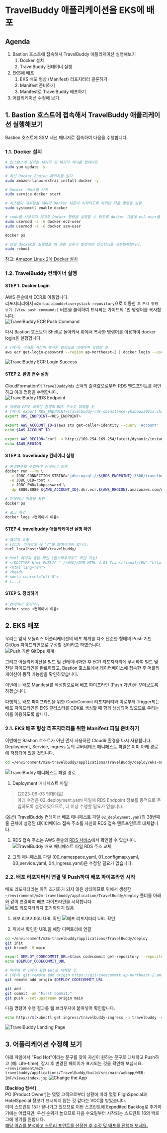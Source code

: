 # TravelBuddy 애플리케이션을 EKS에 배포

## Agenda

1. Bastion 호스트에 접속해서 TravelBuddy 애플리케이션 실행해보기 
   1. Docker 설치 
   2. TravelBuddy 컨테이너 실행
2. EKS에 배포
   1. EKS 배포 형상 (Manifest) 리포지터리 클론하기
   2. Manifest 준비하기
   2. Manifest로 TravelBuddy 배포하기
3. 어플리케이션 수정해 보기

## 1. Bastion 호스트에 접속해서 TravelBuddy 애플리케이션 실행해보기
Bastion 호스트에 SSM 세션 매니저로 접속하여 다음을 수행합니다.

### 1.1. Docker 설치

```bash
# 인스턴스에 설치한 패키지 및 패키지 캐시를 업데이트
sudo yum update -y

# 최신 Docker Engine 패키지를 설치
sudo amazon-linux-extras install docker -y

# Docker 서비스를 시작
sudo service docker start

# 시스템이 재부팅될 때마다 Docker 대몬이 시작되도록 하려면 다음 명령을 실행
sudo systemctl enable docker

# sudo를 사용하지 않고도 Docker 명령을 실행할 수 있도록 docker 그룹에 ec2-user를 추가
sudo usermod -a -G docker ec2-user
sudo usermod -a -G docker ssm-user

docker ps

# 만일 docker를 실행했을 때 권한 오류가 발생하면 인스턴스를 재부팅해봅니다.
sudo reboot
```

참고: [Amazon Linux 2에 Docker 설치](https://docs.aws.amazon.com/ko_kr/AmazonECS/latest/developerguide/create-container-image.html#create-container-image-install-docker)

### 1.2. TravelBuddy 컨테이너 실행

#### STEP 1. Docker Login

AWS 콘솔에서 ECR로 이동합니다.<br>
리포지터리에서 `m2m-buildanddeliverystack-repository`으로 이동한 후 `푸시 명령 보기 (View push commands)` 버튼을 클릭하여 표시되는 가이드의 1번 명령어를 복사합니다.<br>
![TravelBuddy ECR Push Command](./assets/travelbuddy-ecr-push-command-step-1.png)

다시 Bastion 호스트의 Shell로 돌아와서 위에서 복사한 명령어를 이용하여 docker login을 실행합니다.
```bash
# (예시) 아래를 자신이 복사한 명령으로 대체하여 실행할 것
aws ecr get-login-password --region ap-northeast-2 | docker login --username AWS --password-stdin 256878912116.dkr.ecr.ap-northeast-2.amazonaws.com
```
![TravelBuddy ECR Login Success](./assets/travelbuddy-ecr-login-success.png)

#### STEP 2. 환경 변수 설정
CloudFormation의 ```TravelBuddyRds``` 스택의 출력값으로부터 RDS 엔드포인트를 확인하고 아래 명령을 수행합니다.<br>
![TravelBuddy RDS Endpoint](./assets/travelbuddy-rds-endpoint-check.png)

```bash
# 아래에 CF로 배포한 환경의 RDS 주소로 대체할 것
# (예시) export RDS_ENDPOINT=travelbuddy-rds-dbinstance-yh3bquza02iz.ch3z4vioqkk9.ap-northeast-2.rds.amazonaws.com
export RDS_ENDPOINT=<RDS_ENDPOINT>
```
```bash
export AWS_ACCOUNT_ID=$(aws sts get-caller-identity --query 'Account' --output text)
echo $AWS_ACCOUNT_ID

export AWS_REGION=`curl -s http://169.254.169.254/latest/dynamic/instance-identity/document| grep region |awk -F\" '{print $4}'`
echo $AWS_REGION
```

#### STEP 3. travelbuddy 컨테이너 실행

```bash
# 환경변수를 주입하여 컨테이너 실행
docker run --rm \
  -e JDBC_CONNECTION_STRING="jdbc:mysql://${RDS_ENDPOINT}:3306/travelbuddy?useSSL=false" \
  -e JDBC_UID=root \
  -e JDBC_PWD=labpassword \
  -dp 8080:8080 ${AWS_ACCOUNT_ID}.dkr.ecr.${AWS_REGION}.amazonaws.com/m2m-buildanddeliverystack-repository:latest

# 컨테이너 이름을 확인
docker ps

# 로그 확인
docker logs <컨테이너 이름>
```

#### STEP 4. travelbuddy 애플리케이션 실행 확인

```bash
# 페이지 요청
# (참고) 마지막에 꼭 "/"를 붙여주어야 합니다.
curl localhost:8080/travelbuddy/

# html 페이지 응답 확인 (웹브라우저로도 확인 가능)
# <!DOCTYPE html PUBLIC "-//W3C//DTD HTML 4.01 Transitional//EN" "http://www.# w3.org/TR/html4/loose.dtd">
# <html lang="en">
# <head>
# <meta charset="utf-8">
# [...]
```

#### STEP 5. 정리하기

```bash
# 컨테이너 중지하기
docker stop <컨테이너 이름>
```

## 2. EKS 배포
우리는 앞서 모놀리스 어플리케이션의 배포 체계를 다소 단순한 형태의 Push 기반 GitOps 파이프라인으로 구성할 것이라고 하였습니다.<br>
![Push 기반 GitOps 체계](./assets/M2M-Replatform-Architecture.png)

그리고 어플리케이션을 빌드 및 컨테이너화한 후 ECR 리포지터리에 푸시하여 빌드 및 전달 파이프라인을 완료하였고, Bastion 호스트에서 데이터베이스에 접속한 후 어플리케이션이 동작 가능함을 확인하였습니다.

이번에는 배포 Manifest를 작성함으로써 배포 파이프라인 (Push 기반)을 꾸며보도록 하겠습니다.

다행히도 배포 파이프라인을 위한 CodeCommit 리포지터리와 이로부터 Trigger되는 배포 파이프라인은 EKS 클러스터를 CDK로 생성할 때 함께 생성되어 있으므로 우리는 이를 이용하도록 합니다.

### 2.1. EKS 배포 형상 리포지터리를 위한 Manifest 파일 준비하기
이번에는 Bastion 호스트가 아닌 먼저 사용하던 Cloud9 환경을 다시 사용합니다.<br>
Deployment, Service, Ingress 등의 쿠버네테스 매니페스트 파일은 이미 아래 경로에 저장되어 있을 것입니다.
```bash
cd ~/environment/m2m-travelbuddy/applications/TravelBuddy/deploy/eks-manifest-files
```
![TravelBuddy 매니페스트 파일 경로](./assets/travelbuddy-k8s-manifest-directory.png)

1. Deployment 매니페스트 파일<br>
> (2023-06-03 업데이트)<br>
> 아래 수정은 02_deployment.yaml 파일에 RDS Endpoint 정보를 동적으로 주입하도록 설정하였으므로, 더 이상 수행할 필요가 없습니다.

(옵션) TravelBuddy 컨테이너 배포 매니페스트 파일 ```02_deployment.yaml```의 38번째 줄 근처에 설정된 데이터베이스 접속 주소를 자신의 RDS 접속 엔트포인트로 대체합니다.<br>
   1. RDS 접속 주소는 AWS 콘솔의 [RDS 서비스](https://ap-northeast-2.console.aws.amazon.com/rds/home?region=ap-northeast-2#databases:)에서 확인할 수 있습니다.
   ![TravelBuddy 배포 매니페스트 파일 RDS 주소 교체](./assets/travelbuddy-rds-endpoint.png)

2. 그외 매니페스트 파일 (00_namespace.yaml, 01_configmap.yaml, 03_service.yaml, 04_ingress.yaml)은 수정할 필요가 없습니다.

### 2.2. 배포 리포지터리 연결 및 Push하여 배포 파이프라인 시작
배포 리포지터리는 아직 초기화가 되지 않은 상태이므로 위에서 생성한 ```~/environment/m2m-travelbuddy/application/TravelBuddy/deploy``` 폴더를 아래와 같이 연결하여 배포 파이프라인을 시작합니다.<br>
![배포 리포지터리지 초기화되지 않음](./assets/travelbuddy-deploy-repository-not-initialized.png)

1. 배포 리포지터리 URL 확인
![배포 리포지터리 URL 확인](./assets/travelbuddy-deploy-repository-url.png)

2. 위에서 확인한 URL을 해당 디렉토리에 연결
```bash
cd ~/environment/m2m-travelbuddy/applications/TravelBuddy/deploy
git init
git branch -M main

export DEPLOY_CODECOMMIT_URL=$(aws codecommit get-repository --repository-name M2M-BuildAndDeliveryStack-DeployStack-DeploySourceRepository --region ap-northeast-2 | grep -o '"cloneUrlHttp": "[^"]*'|grep -o '[^"]*$')
echo $DEPLOY_CODECOMMIT_URL

# 아래에 위 1에서 확인 URL로 대체할 것.
# (예시) git remote add origin https://git-codecommit.ap-northeast-2.amazonaws.com/v1/repos/M2M-BuildAndDeliveryStack-DeployStack-DeploySourceRepository
git remote add origin $DEPLOY_CODECOMMIT_URL

git add .
git commit -am "First commit."
git push --set-upstream origin main
```

다음 명령어 수행 결과를 웹 브라우저에 붙여넣어 확인합니다.

```bash
echo http://$(kubectl get ingress/travelbuddy-ingress -n travelbuddy -o jsonpath='{.status.loadBalancer.ingress[*].hostname}')/travelbuddy/
```
![TravelBuddy Landing Page](./assets/travelbuddy-landing-page.png)

## 3. 어플리케이션 수정해 보기

아래 파일에서 "Red Hot"이라는 문구를 찾아 자신이 원하는 문구로 대체하고 Push하고 (예: Life-time), 잠시 후 변경된 페이지가 표시되는 것을 확인해 보십시요.<br>
```~/environment/m2m-travelbuddy/applications/TravelBuddy/build/src/main/webapp/WEB-INF/views/index.jsp```
![Change the App](./assets/travelbuddy-change-the-app.png)

**[Backlog 접수!]**<br>
PO (Product Owner)는 몇몇 고객으로부터 상황에 따라 몇몇 FlighSpecial과 HotelSpecial 정보가 표시되지 않는 것 같다는 VOC를 받았습니다.<br>
이미 스프린트 15가 끝나가고 있으므로 이번 스프린트에 Expedited Backlog로 추가하기에는 어렵지만, 우선 순위가 높으므로 다음 수요일부터 시작되는 스프린트 16의 백로그에 넣기를 원합니다.<br>
<u>해당 이슈를 분석하고 스토리 포인트를 산정한 후 수정 및 배포를 진행해 보세요.</u>

